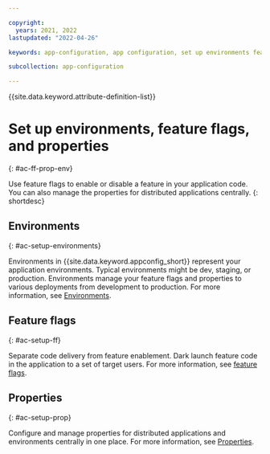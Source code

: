 ```yaml
---

copyright:
  years: 2021, 2022
lastupdated: "2022-04-26"

keywords: app-configuration, app configuration, set up environments feature flags and properties, feature flags, properties, environments

subcollection: app-configuration

---
```


{{site.data.keyword.attribute-definition-list}}

# Set up environments, feature flags, and properties
{: #ac-ff-prop-env}

Use feature flags to enable or disable a feature in your application code. You can also manage the properties for distributed applications centrally.
{: shortdesc}

## Environments
{: #ac-setup-environments}

Environments in {{site.data.keyword.appconfig_short}} represent your application environments. Typical environments might be dev, staging, or production. Environments manage your feature flags and properties to various deployments from development to production. For more information, see [Environments](/docs/app-configuration?topic=app-configuration-ac-environments).

## Feature flags
{: #ac-setup-ff}

Separate code delivery from feature enablement. Dark launch feature code in the application to a set of target users. For more information, see [feature flags](/docs/app-configuration?topic=app-configuration-ac-feature-flags).

## Properties
{: #ac-setup-prop}

Configure and manage properties for distributed applications and environments centrally in one place. For more information, see [Properties](/docs/app-configuration?topic=app-configuration-ac-properties).
